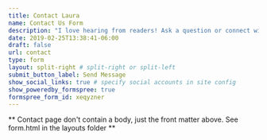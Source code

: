 ```yaml
---
title: Contact Laura
name: Contact Us Form
description: "I love hearing from readers! Ask a question or connect with me about working on a project together."
date: 2019-02-25T13:38:41-06:00
draft: false
url: contact
type: form
layout: split-right # split-right or split-left
submit_button_label: Send Message
show_social_links: true # specify social accounts in site config
show_poweredby_formspree: true
formspree_form_id: xeqyzner
---
```


** Contact page don't contain a body, just the front matter above.
See form.html in the layouts folder **
